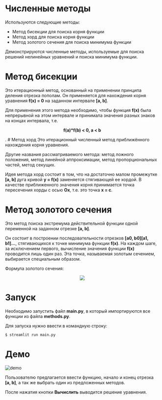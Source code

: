 # Численные методы 
Используются следующие методы:
* Метод бисекции для поиска корня функции
* Метод хорд для поиска корня функции
* Метод золотого сечения для поиска минимума функции

Демонстрируются численные методы, используемые для поиска решений нелинейных уравнений и поиска минимума функции.
# Метод бисекции
Это итерационный метод, основанный на применении принципа деления отрезка пополам. Он применяется для нахождения корня уравнения <b>f(x) = 0</b> на заданном интервале <b>[a, b]</b>. 

Для применения этого метода необходимо, чтобы функция <b>f(x)</b> была непрерывной на этом интервале и принимала значения разных знаков на концах интервала, т.е. 

<p align="center"><b>f(а)*f(b) < 0, a < b</b></p>.
# Метод хорд
Это итерационный численный метод приближённого нахождения корня уравнения. 

Другие названия рассматриваемого метода: метод ложного положения, метод линейной аппроксимации, метод пропорциональных частей, метод секущих.

Идея метода хорд состоит в том, что на достаточно малом промежутке <b>[a, b]</b> дуга кривой <b>y = f(x)</b> заменяется стягивающей ее хордой. В качестве приближенного значения корня принимается точка пересечения хорды с осью <b>Ox</b>, т.е. это точка <b>x = c</b>.
# Метод золотого сечения
Это метод поиска экстремума действительной функции одной переменной на заданном отрезке <b>[a, b]</b>.

Он состоит в построении последовательности отрез­ков <b>[a0, b0][a1, b1]...</b>, стягивающихся к точке минимума функции <b>f(x)</b>. На каждом шаге, за исключением первого, вычисление значения функции <b>f(x)</b> проводится лишь один раз. Эта точка, называемая золотым сечением, выбирается специальным образом.

Формула золотого сечения: 

<p align="center">
  <img src="https://github.com/irinakalatur/optimization-methods/assets/139121399/0cdc44f0-eda1-4ba4-948d-0f1c0affb6a5"/>
</p>


# Запуск
Необходимо запустить файл <b>main.py</b>, в который импортируются все функции из файла <b>methods.py</b>. 

Для запуска нужно ввести в командную строку: 
```
$ streamlit run main.py
```
# Демо
![demo](https://github.com/irinakalatur/optimization-methods/assets/139121399/44462760-01e9-4b19-928e-9b793b8da896)

Пользователю предлагается ввести функцию, начало и конец отрезка <b>[a, b]</b>, а так же выбрать один из предложенных методов.

После нажатия кнопки <b>Вычислить</b> выводится решение уравнения.
